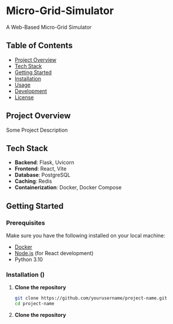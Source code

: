 # Micro-Grid-Simulator
A Web-Based Micro-Grid Simulator

## Table of Contents

- [Project Overview](#project-overview)
- [Tech Stack](#tech-stack)
- [Getting Started](#getting-started)
- [Installation](#installation)
- [Usage](#usage)
- [Development](#development)
- [License](#license)

## Project Overview

Some Project Description

## Tech Stack

- **Backend**: Flask, Uvicorn
- **Frontend**: React, Vite
- **Database**: PostgreSQL
- **Caching**: Redis
- **Containerization**: Docker, Docker Compose

## Getting Started

### Prerequisites

Make sure you have the following installed on your local machine:

- [Docker](https://docs.docker.com/get-docker/)
- [Node.js](https://nodejs.org/) (for React development)
- Python 3.10

### Installation ()

1. **Clone the repository**
   ```bash
   git clone https://github.com/yourusername/project-name.git
   cd project-name

1. **Clone the repository**